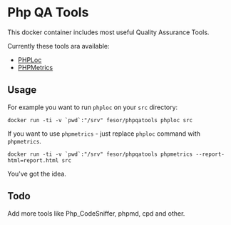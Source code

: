 Php QA Tools
==================

This docker container includes most useful Quality Assurance Tools.

Currently these tools ara available:

 - [PHPLoc](https://github.com/sebastianbergmann/phploc)
 - [PHPMetrics](https://github.com/Halleck45/PhpMetrics)

## Usage

For example you want to run `phploc` on your `src` directory:

```
docker run -ti -v `pwd`:"/srv" fesor/phpqatools phploc src
```

If you want to use `phpmetrics` - just replace `phploc` command with `phpmetrics`. 

```
docker run -ti -v `pwd`:"/srv" fesor/phpqatools phpmetrics --report-html=report.html src
```

You've got the idea.

## Todo

Add more tools like Php_CodeSniffer, phpmd, cpd and other.


